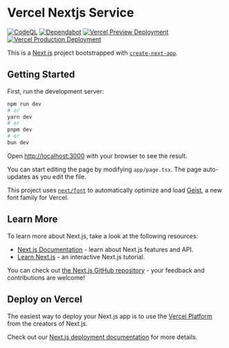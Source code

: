 # Vercel Nextjs Service

[![CodeQL](https://github.com/futugyou/nextjs-backend-server/actions/workflows/codeql.yml/badge.svg?branch=master)](https://github.com/futugyou/nextjs-backend-server/actions/workflows/codeql.yml)
[![Dependabot](https://github.com/futugyou/nextjs-backend-server/actions/workflows/dependabot-auto.yml/badge.svg?branch=master)](https://github.com/futugyou/nextjs-backend-server/actions/workflows/dependabot-auto.yml)
[![Vercel Preview Deployment](https://github.com/futugyou/nextjs-backend-server/actions/workflows/vercel-preview.yaml/badge.svg?branch=master)](https://github.com/futugyou/nextjs-backend-server/actions/workflows/vercel-preview.yaml)
[![Vercel Production Deployment](https://github.com/futugyou/nextjs-backend-server/actions/workflows/vercel-production.yaml/badge.svg?branch=master)](https://github.com/futugyou/nextjs-backend-server/actions/workflows/vercel-production.yaml)

This is a [Next.js](https://nextjs.org) project bootstrapped with [`create-next-app`](https://nextjs.org/docs/app/api-reference/cli/create-next-app).

## Getting Started

First, run the development server:

```bash
npm run dev
# or
yarn dev
# or
pnpm dev
# or
bun dev
```

Open [http://localhost:3000](http://localhost:3000) with your browser to see the result.

You can start editing the page by modifying `app/page.tsx`. The page auto-updates as you edit the file.

This project uses [`next/font`](https://nextjs.org/docs/app/building-your-application/optimizing/fonts) to automatically optimize and load [Geist](https://vercel.com/font), a new font family for Vercel.

## Learn More

To learn more about Next.js, take a look at the following resources:

- [Next.js Documentation](https://nextjs.org/docs) - learn about Next.js features and API.
- [Learn Next.js](https://nextjs.org/learn) - an interactive Next.js tutorial.

You can check out [the Next.js GitHub repository](https://github.com/vercel/next.js) - your feedback and contributions are welcome!

## Deploy on Vercel

The easiest way to deploy your Next.js app is to use the [Vercel Platform](https://vercel.com/new?utm_medium=default-template&filter=next.js&utm_source=create-next-app&utm_campaign=create-next-app-readme) from the creators of Next.js.

Check out our [Next.js deployment documentation](https://nextjs.org/docs/app/building-your-application/deploying) for more details.
